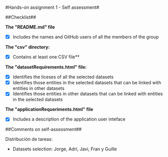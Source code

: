 #Hands-on assignment 1 - Self assessment#

##Checklist##

**The "README.md" file**

- [x] Includes the names and GitHub users of all the members of the group

**The "csv" directory:**

- [x] Contains at least one CSV file**

**The "datasetRequirements.html" file:**

- [x] Identifies the liceses of all the selected datasets
- [x] Identifies those entities in the selected datasets that can be linked with entities in other datasets
- [x] Identifies those entities in other datasets that can be linked with entities in the selected datasets

**The "applicationRequeriments.html" file**

- [x] Includes a description of the application user inteface

##Comments on self-assessment##

Distribución de tareas:
- Datasets selection: Jorge, Adri, Javi, Fran y Guille
